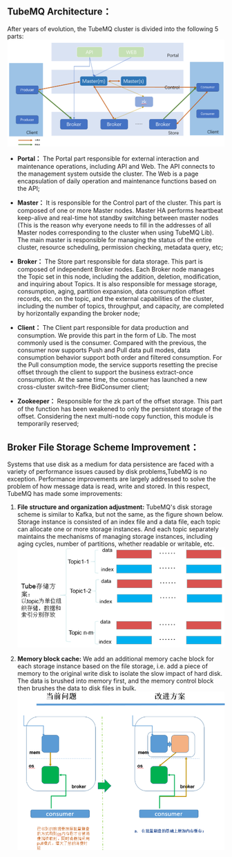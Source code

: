 ## TubeMQ Architecture： ##
After years of evolution, the TubeMQ cluster is divided into the following 5 parts: 
![](img/sys_structure.png)

- **Portal：** The Portal part responsible for external interaction and maintenance operations, including API and Web. The API connects to the management system outside the cluster. The Web is a page encapsulation of daily operation and maintenance functions based on the API;

- **Master：** It is responsible for the Control part of the cluster. This part is composed of one or more Master nodes. Master HA performs heartbeat keep-alive and real-time hot standby switching between master nodes (This is the reason why everyone needs to fill in the addresses of all Master nodes corresponding to the cluster when using TubeMQ Lib). The main master is responsible for managing the status of the entire cluster, resource scheduling, permission checking, metadata query, etc;

- **Broker：** The Store part responsible for data storage. This part is composed of independent Broker nodes. Each Broker node manages the Topic set in this node, including the addition, deletion, modification, and inquiring about Topics. It is also responsible for message storage, consumption, aging, partition expansion, data consumption offset records, etc. on the topic, and the external capabilities of the cluster, including the number of topics, throughput, and capacity, are completed by horizontally expanding the broker node;

- **Client：** The Client part responsible for data production and consumption. We provide this part in the form of Lib. The most commonly used is the consumer. Compared with the previous, the consumer now supports Push and Pull data pull modes, data consumption behavior support both order and filtered consumption. For the Pull consumption mode, the service supports resetting the precise offset through the client to support the business extract-once consumption. At the same time, the consumer  has launched a new cross-cluster switch-free BidConsumer client;

- **Zookeeper：** Responsible for the zk part of the offset storage. This part of the function has been weakened to only the persistent storage of the offset. Considering the next multi-node copy function, this module is temporarily reserved;

## Broker File Storage Scheme Improvement： ##
Systems that use disk as a medium for data persistence are faced with a variety of performance issues caused by disk problems,TubeMQ is no exception. Performance improvements are largely addressed to solve the problem of how message data is read, write and stored. In this respect, TubeMQ has made some improvements:

1. **File structure and organization adjustment:** TubeMQ's disk storage scheme is similar to Kafka, but not the same, as the figure shown below. Storage instance is consisted of an index file and a data file, each topic can allocate one or more storage instances. And each topic separately maintains the mechanisms of managing storage instances, including aging cycles, number of partitions, whether readable or writable, etc.
![](img/store_file.png)

2. **Memory block cache:** We add an additional memory cache block for each storage instance based on the file storage, i.e. add a piece of memory to the original write disk to isolate the slow impact of hard disk. The data is brushed into memory first, and the memory control block then brushes the data to disk files in bulk.
![](img/store_mem.png)


